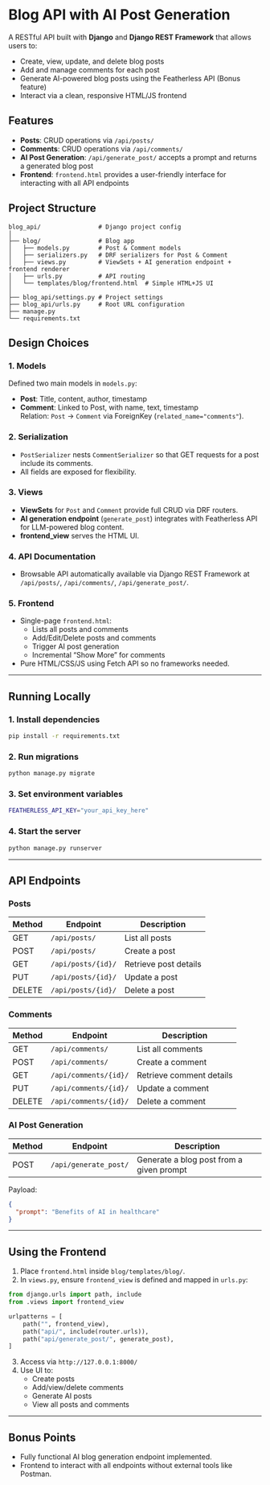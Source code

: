 # Blog API with AI Post Generation

A RESTful API built with **Django** and **Django REST Framework** that allows users to:
- Create, view, update, and delete blog posts
- Add and manage comments for each post
- Generate AI-powered blog posts using the Featherless API (Bonus feature)
- Interact via a clean, responsive HTML/JS frontend

## Features
- **Posts**: CRUD operations via `/api/posts/`
- **Comments**: CRUD operations via `/api/comments/`
- **AI Post Generation**: `/api/generate_post/` accepts a prompt and returns a generated blog post
- **Frontend**: `frontend.html` provides a user-friendly interface for interacting with all API endpoints

## Project Structure

```
blog_api/                # Django project config
│
├── blog/                # Blog app
│   ├── models.py        # Post & Comment models
│   ├── serializers.py   # DRF serializers for Post & Comment
│   ├── views.py         # ViewSets + AI generation endpoint + frontend renderer
│   ├── urls.py          # API routing
│   └── templates/blog/frontend.html  # Simple HTML+JS UI
│
├── blog_api/settings.py # Project settings
├── blog_api/urls.py     # Root URL configuration
├── manage.py
└── requirements.txt
```

## Design Choices

### **1. Models**
Defined two main models in `models.py`:
- **Post**: Title, content, author, timestamp
- **Comment**: Linked to Post, with name, text, timestamp  
Relation: `Post` → `Comment` via ForeignKey (`related_name="comments"`).

### **2. Serialization**
- `PostSerializer` nests `CommentSerializer` so that GET requests for a post include its comments.
- All fields are exposed for flexibility.

### **3. Views**
- **ViewSets** for `Post` and `Comment` provide full CRUD via DRF routers.
- **AI generation endpoint** (`generate_post`) integrates with Featherless API for LLM-powered blog content.
- **frontend_view** serves the HTML UI.

### **4. API Documentation**
- Browsable API automatically available via Django REST Framework at `/api/posts/`, `/api/comments/`, `/api/generate_post/`.

### **5. Frontend**
- Single-page `frontend.html`:
  - Lists all posts and comments
  - Add/Edit/Delete posts and comments
  - Trigger AI post generation
  - Incremental “Show More” for comments
- Pure HTML/CSS/JS using Fetch API so no frameworks needed.

---

## Running Locally

### 1. Install dependencies
```bash
pip install -r requirements.txt
```

### 2. Run migrations
```bash
python manage.py migrate
```

### 3. Set environment variables
```bash
FEATHERLESS_API_KEY="your_api_key_here"
```

### 4. Start the server
```bash
python manage.py runserver
```

---

## API Endpoints

### **Posts**
| Method | Endpoint             | Description            |
|--------|----------------------|------------------------|
| GET    | `/api/posts/`        | List all posts         |
| POST   | `/api/posts/`        | Create a post          |
| GET    | `/api/posts/{id}/`   | Retrieve post details  |
| PUT    | `/api/posts/{id}/`   | Update a post          |
| DELETE | `/api/posts/{id}/`   | Delete a post          |

### **Comments**
| Method | Endpoint               | Description              |
|--------|------------------------|--------------------------|
| GET    | `/api/comments/`       | List all comments        |
| POST   | `/api/comments/`       | Create a comment         |
| GET    | `/api/comments/{id}/`  | Retrieve comment details |
| PUT    | `/api/comments/{id}/`  | Update a comment         |
| DELETE | `/api/comments/{id}/`  | Delete a comment         |

### **AI Post Generation**
| Method | Endpoint               | Description                               |
|--------|------------------------|-------------------------------------------|
| POST   | `/api/generate_post/`   | Generate a blog post from a given prompt |

Payload:
```json
{
  "prompt": "Benefits of AI in healthcare"
}
```

---

## Using the Frontend

1. Place `frontend.html` inside `blog/templates/blog/`.
2. In `views.py`, ensure `frontend_view` is defined and mapped in `urls.py`:
```python
from django.urls import path, include
from .views import frontend_view

urlpatterns = [
    path("", frontend_view),
    path("api/", include(router.urls)),
    path("api/generate_post/", generate_post),
]
```
3. Access via `http://127.0.0.1:8000/`
4. Use UI to:
   - Create posts
   - Add/view/delete comments
   - Generate AI posts
   - View all posts and comments

---

## Bonus Points
- Fully functional AI blog generation endpoint implemented.
- Frontend to interact with all endpoints without external tools like Postman.